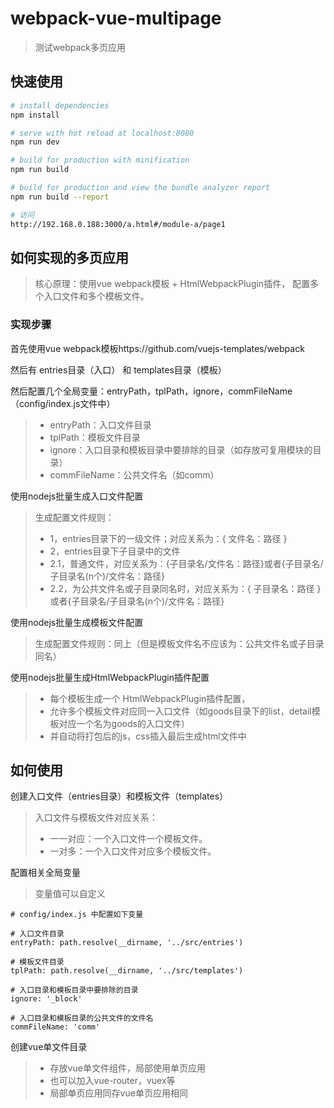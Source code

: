 # webpack-vue-multipage

> 测试webpack多页应用

## 快速使用

``` bash
# install dependencies
npm install

# serve with hot reload at localhost:8080
npm run dev

# build for production with minification
npm run build

# build for production and view the bundle analyzer report
npm run build --report

# 访问
http://192.168.0.188:3000/a.html#/module-a/page1
```

## 如何实现的多页应用
> 核心原理：使用vue webpack模板 + HtmlWebpackPlugin插件，
配置多个入口文件和多个模板文件。

### 实现步骤

首先使用vue webpack模板https://github.com/vuejs-templates/webpack

然后有 entries目录（入口） 和 templates目录（模板）

然后配置几个全局变量：entryPath，tplPath，ignore，commFileName（config/index.js文件中）
> * entryPath：入口文件目录
> * tplPath：模板文件目录
> * ignore：入口目录和模板目录中要排除的目录（如存放可复用模块的目录）
> * commFileName：公共文件名（如comm）

使用nodejs批量生成入口文件配置 
> 生成配置文件规则：
> * 1，entries目录下的一级文件；对应关系为：{ 文件名：路径 }
> * 2，entries目录下子目录中的文件
> *  2.1，普通文件，对应关系为：{子目录名/文件名：路径}或者{子目录名/子目录名(n个)/文件名：路径}
> *  2.2，为公共文件名或子目录同名时，对应关系为：{ 子目录名：路径 }或者{子目录名/子目录名(n个)/文件名：路径}

使用nodejs批量生成模板文件配置 
> 生成配置文件规则：同上（但是模板文件名不应该为：公共文件名或子目录同名）

使用nodejs批量生成HtmlWebpackPlugin插件配置
> * 每个模板生成一个 HtmlWebpackPlugin插件配置，
> * 允许多个模板文件对应同一入口文件（如goods目录下的list，detail模板对应一个名为goods的入口文件）
> * 并自动将打包后的js，css插入最后生成html文件中


## 如何使用

创建入口文件（entries目录）和模板文件（templates）
> 入口文件与模板文件对应关系： 
> * 一一对应：一个入口文件一个模板文件。
> * 一对多：一个入口文件对应多个模板文件。

配置相关全局变量
> 变量值可以自定义
```
# config/index.js 中配置如下变量

# 入口文件目录
entryPath: path.resolve(__dirname, '../src/entries')

# 模板文件目录
tplPath: path.resolve(__dirname, '../src/templates')

# 入口目录和模板目录中要排除的目录
ignore: '_block'

# 入口目录和模板目录的公共文件的文件名
commFileName: 'comm'
```

创建vue单文件目录
> * 存放vue单文件组件，局部使用单页应用
> * 也可以加入vue-router，vuex等
> * 局部单页应用同存vue单页应用相同